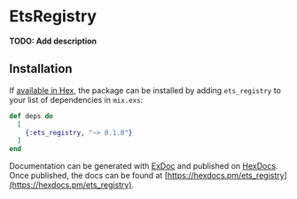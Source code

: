 # EtsRegistry

**TODO: Add description**

## Installation

If [available in Hex](https://hex.pm/docs/publish), the package can be installed
by adding `ets_registry` to your list of dependencies in `mix.exs`:

```elixir
def deps do
  [
    {:ets_registry, "~> 0.1.0"}
  ]
end
```

Documentation can be generated with [ExDoc](https://github.com/elixir-lang/ex_doc)
and published on [HexDocs](https://hexdocs.pm). Once published, the docs can
be found at [https://hexdocs.pm/ets_registry](https://hexdocs.pm/ets_registry).

